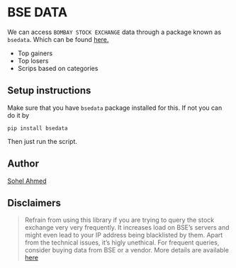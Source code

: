  # BSE DATA

We can access `BOMBAY STOCK EXCHANGE` data through a package known as `bsedata`. Which can be found [here.](https://github.com/sdabhi23/bsedata)
- Top gainers
- Top losers
- Scrips based on categories

## Setup instructions

Make sure that you have `bsedata` package installed for this.
If not you can do it by
```
pip install bsedata
```

Then just run the script.

## Author

[Sohel Ahmed](https://github.com/aloner-pro)

## Disclaimers

>Refrain from using this library if you are trying to query  the stock exchange very very frequently. It increases load on BSE’s servers and might even lead to your IP address being blacklisted by them. Apart from the technical issues, it’s higly unethical.
 For frequent queries, consider buying data from BSE or a vendor. More details are available [here](https://www.bseindia.com/market_data_products.html)